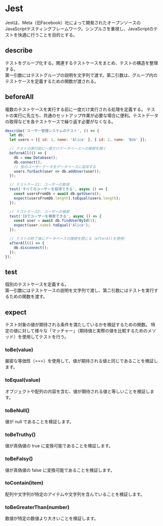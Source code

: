 # Jest
Jestは、Meta（旧Facebook）社によって開発されたオープンソースのJavaScriptテスティングフレームワーク。シンプルさを重視し、JavaScriptのテストを快適に行うことを目的とする。

## describe
テストをグループ化する。関連するテストケースをまとめ、テストの構造を整理する。  
第一引数にはテストグループの説明を文字列で渡す。第二引数は、グループ内のテストケースを定義するための関数が渡される。

## beforeAll
複数のテストケースを実行する前に一度だけ実行される処理を定義する。
テストの実行に先立ち、共通のセットアップ作業が必要な場合に便利。テストデータの取得などを各テストケースで繰り返す必要がなくなる。
```JavaScript
describe('ユーザー管理システムのテスト', () => {
  let db;
  let users = [{ id: 1, name: 'Alice' }, { id: 2, name: 'Bob' }];

  // テストの実行前に一度だけデータベースへの接続を開く
  beforeAll(() => {
    db = new Database();
    db.connect();
    // 仮のユーザーデータをデータベースに追加する
    users.forEach(user => db.addUser(user));
  });

  // テストケース1: ユーザーの取得
  test('すべてのユーザーを取得できる', async () => {
    const usersFromDb = await db.getUsers();
    expect(usersFromDb.length).toEqual(users.length);
  });

  // テストケース2: ユーザーの検索
  test('IDでユーザーを検索できる', async () => {
    const user = await db.findUserById(1);
    expect(user.name).toEqual('Alice');
  });

  // テストの終了後にデータベースの接続を閉じる（afterAllを使用）
  afterAll(() => {
    db.disconnect();
  });
});
```
## test
個別のテストケースを定義する。  
第一引数にはテストケースの説明を文字列で渡し、第二引数にはテストを実行するための関数を渡す。

## expect
テスト対象の値が期待される条件を満たしているかを検証するための関数。
特定の値に対して様々な「マッチャー」（期待値と実際の値を比較するためのメソッド）を使用してテストを行う。

### toBe(value)
厳密な等価性（===）を使用して、値が期待される値と同じであることを検証します。
### toEqual(value)
オブジェクトや配列の内容を含む、値が期待される値と等しいことを検証します。
### toBeNull()
値が null であることを検証します。
### toBeTruthy()
値が真偽値の true に変換可能であることを検証します。
### toBeFalsy()
値が真偽値の false に変換可能であることを検証します。
### toContain(item)
配列や文字列が特定のアイテムや文字列を含んでいることを検証します。
### toBeGreaterThan(number)
数値が特定の数値より大きいことを検証します。
